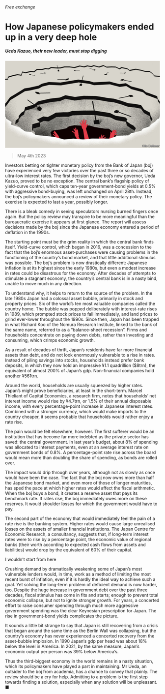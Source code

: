 ###### Free exchange

# How Japanese policymakers ended up in a very deep hole 

##### Ueda Kazuo, their new leader, must stop digging 

![image](images/20230506_FND000.jpg) 

> May 4th 2023 

Investors betting on tighter monetary policy from the Bank of Japan (boj) have experienced very few victories over the past three or so decades of ultra-low interest rates. The first decision by the boj’s new governor, Ueda Kazuo, proved to be no exception. The central bank’s flagship policy of yield-curve control, which caps ten-year government-bond yields at 0.5% with aggressive bond-buying, was left unchanged on April 28th. Instead, the boj’s policymakers announced a review of their monetary policy. The exercise is expected to last a year, possibly longer. 

There is a bleak comedy in seeing speculators nursing burned fingers once again. But the policy review may transpire to be more meaningful than the bureaucratic exercise it appears at first glance. The report will assess decisions made by the boj since the Japanese economy entered a period of deflation in the 1990s. 

The starting point must be the grim reality in which the central bank finds itself. Yield-curve control, which began in 2016, was a concession to the fact that the boj’s enormous asset-purchases were causing problems in the functioning of the country’s bond market, and that little additional stimulus was possible. The boj’s problem is now drastically different: Japanese inflation is at its highest since the early 1980s, but even a modest increase in rates could be disastrous for the economy. After decades of attempts to stimulate a stagnant economy, the country’s central bank is in a nasty bind, unable to move much in any direction.

To understand why, it helps to return to the source of the problem. In the late 1980s Japan had a colossal asset bubble, primarily in stock and property prices. Six of the world’s ten most valuable companies called the country home. The bubble was popped deliberately with interest-rate rises in 1989, which prompted stock prices to fall immediately, and land prices to grind ever-lower throughout the 1990s. Since then, Japan has been trapped in what Richard Koo of the Nomura Research Institute, linked to the bank of the same name, referred to as a “balance-sheet recession”. Firms and households concentrate on paying down debts, rather than investing and consuming, which crimps economic growth.

As a result of decades of thrift, Japan’s residents have far more financial assets than debt, and do not look enormously vulnerable to a rise in rates. Instead of piling savings into stocks, households instead prefer bank deposits, in which they now hold an impressive ¥1.1 quadrillion ($8trn), the equivalent of almost 200% of Japan’s gdp. Non-financial companies hold another ¥561trn.

Around the world, households are usually squeezed by higher rates. Japan’s might prove beneficiaries, at least in the short-term. Marcel Thieliant of Capital Economics, a research firm, notes that households’ net interest income would rise by ¥4.7trn, or 1.5% of their annual disposable income, with every percentage-point increase in Japanese interest rates. Combined with a stronger currency, which would make imports to the country cheaper, it seems probable that households would rather enjoy a rate rise.

The pain would be felt elsewhere, however. The first sufferer would be an institution that has become far more indebted as the private sector has saved: the central government. In last year’s budget, about 8% of spending was allocated to interest payments, even at an average interest rate on government bonds of 0.8%. A percentage-point rate rise across the board would mean more than doubling the share of spending, as bonds are rolled over.

The impact would drip through over years, although not as slowly as once would have been the case. The fact that the boj now owns more than half the Japanese bond market, and even more of those of longer maturities, has sped the pace at which higher rates would affect the fiscal arithmetic. When the boj buys a bond, it creates a reserve asset that pays its benchmark rate. If rates rise, the boj immediately owes more on these reserves. It would shoulder losses for which the government would have to pay. 

The second part of the economy that would immediately feel the pain of a rate rise is the banking system. Higher rates would cause large unrealised losses on the assets of smaller financial institutions. The Japan Centre for Economic Research, a consultancy, suggests that, if long-term interest rates were to rise by a percentage point, the economic value of regional banks (their worth according to expected cash flows from assets and liabilities) would drop by the equivalent of 60% of their capital. 

I wouldn’t start from here

Crushing demand by dramatically weakening some of Japan’s most vulnerable lenders would, in time, work as a method of limiting the most recent burst of inflation, even if it is hardly the ideal way to achieve such a goal. Yet solving the long-term problem of deficient demand is now harder, too. Despite the huge increase in government debt over the past three decades, fiscal stimulus has come in fits and starts; enough to prevent total economic collapse, but not to ignite stronger growth. For years, a concerted effort to raise consumer spending through much more aggressive government spending was the clear Keynesian prescription for Japan. The rise in government-bond yields complicates the picture.

It sounds a little bit strange to say that Japan is still recovering from a crisis that began around the same time as the Berlin Wall was collapsing, but the country’s economy has never experienced a concerted recovery from the asset-bubble implosion. In 1990 Japan‘s gdp per head was about 18% below the level in America. In 2021, by the same measure, Japan’s economic output per person was 39% below America’s.

Thus the third-biggest economy in the world remains in a nasty situation, which its policymakers have played a part in maintaining. Mr Ueda, an outsider to the boj from academia, has a chance to convey that plainly. The review should be a cry for help. Admitting to a problem is the first step towards finding a solution, especially when any solution will be unpleasant. ■






